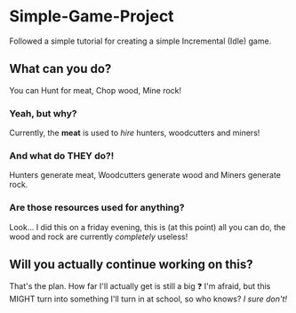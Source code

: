 # Simple-Game-Project
Followed a simple tutorial for creating a simple Incremental (Idle) game.

## What can you do?
You can Hunt for meat, Chop wood, Mine rock!

### Yeah, but why?
Currently, the **meat** is used to _hire_ hunters, woodcutters and miners!

### And what do THEY do?!
Hunters generate meat, Woodcutters generate wood and Miners generate rock.

### Are those resources used for anything?
Look... I did this on a friday evening, this is (at this point) all you can do, the wood and rock are currently  _*completely*_ useless!

## Will you actually continue working on this?
That's the plan. How far I'll actually get is still a big :question: I'm afraid, but this MIGHT turn into something I'll turn in at school, so who knows? _I sure don't!_